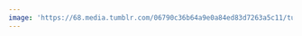 ```yaml
---
image: 'https://68.media.tumblr.com/06790c36b64a9e0a84ed83d7263a5c11/tumblr_omptx3dyOc1tbdx3so1_1280.jpg'
---
```


